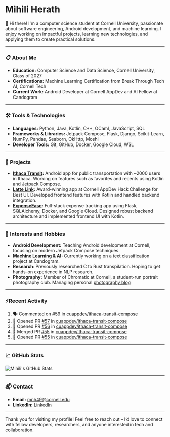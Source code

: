 # Mihili Herath

👋 Hi there! I'm a computer science student at Cornell University, passionate about software engineering, Android development, and machine learning. I enjoy working on impactful projects, learning new technologies, and applying them to create practical solutions.

---

### 📋 About Me
- **Education:** Computer Science and Data Science, Cornell University, Class of 2027
- **Certifications:** Machine Learning Certification from Break Through Tech AI, Cornell Tech
- **Current Work:** Android Developer at Cornell AppDev and AI Fellow at Candogram

---

### 🛠️ Tools & Technologies

- **Languages:** Python, Java, Kotlin, C++, OCaml, JavaScript, SQL
- **Frameworks & Libraries:** Jetpack Compose, Flask, Django, Scikit-Learn, NumPy, Pandas, Seaborn, OkHttp, Moshi
- **Developer Tools:** Git, GitHub, Docker, Google Cloud, WSL

---

### 💼 Projects

- **[Ithaca Transit](https://github.com/IthacaTransit):** Android app for public transportation with ~2000 users in Ithaca. Working on features such as favorites and recents using Kotlin and Jetpack Compose.
- **[Latte Link](https://github.com/nchu05/Latte-Link):** Award-winning app at Cornell AppDev Hack Challenge for Best UI. Developed frontend features with Kotlin and handled backend integration.
- **[ExpenseEase](https://github.com/Mihilih/ExpenseEaseFrontEnd):** Full-stack expense tracking app using Flask, SQLAlchemy, Docker, and Google Cloud. Designed robust backend architecture and implemented frontend UI with Kotlin.

---

### 🌱 Interests and Hobbies
- **Android Development:** Teaching Android development at Cornell, focusing on modern Jetpack Compose techniques.
- **Machine Learning & AI:** Currently working on a text classification project at Candogram.
- **Research**: Previously researched C to Rust transpilation. Hoping to get hands-on experience in NLP research.
- **Photography:** Member of Chromatic at Cornell, a student-run portrait photography club. Managing personal [photography blog](https://www.instagram.com/ellynngraphy/)

---

### ⚡Recent Activity

<!--START_SECTION:activity-->
1. 🗣 Commented on [#59](https://github.com/cuappdev/ithaca-transit-compose/pull/59#issuecomment-2669718474) in [cuappdev/ithaca-transit-compose](https://github.com/cuappdev/ithaca-transit-compose)
2. 💪 Opened PR [#57](https://github.com/cuappdev/ithaca-transit-compose/pull/57) in [cuappdev/ithaca-transit-compose](https://github.com/cuappdev/ithaca-transit-compose)
3. 💪 Opened PR [#56](https://github.com/cuappdev/ithaca-transit-compose/pull/56) in [cuappdev/ithaca-transit-compose](https://github.com/cuappdev/ithaca-transit-compose)
4. 🎉 Merged PR [#55](https://github.com/cuappdev/ithaca-transit-compose/pull/55) in [cuappdev/ithaca-transit-compose](https://github.com/cuappdev/ithaca-transit-compose)
5. 💪 Opened PR [#55](https://github.com/cuappdev/ithaca-transit-compose/pull/55) in [cuappdev/ithaca-transit-compose](https://github.com/cuappdev/ithaca-transit-compose)
<!--END_SECTION:activity-->

---

### 📈 GitHub Stats

![Mihili's GitHub Stats](https://github-readme-stats.vercel.app/api?username=Mihilih&show_icons=true&theme=radical)

---

### 📬 Contact

- **Email:** mnh49@cornell.edu
- **LinkedIn:** [LinkedIn](https://www.linkedin.com/in/mihili-herath/)

---

Thank you for visiting my profile! Feel free to reach out – I’d love to connect with fellow developers, researchers, and anyone interested in tech and collaboration.
